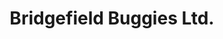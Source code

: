 ---
title: "Bridgefield Buggies Ltd."
address: "The Barn, Bridgefield, Castlemartyr, Co. Cork"
tel: "+353 (0)21 466 7533"
county: "Cork"
category: "Go Karting"
type: "Content"
lat: "51.9096794128418"
lng: "-8.05882740020752"
---